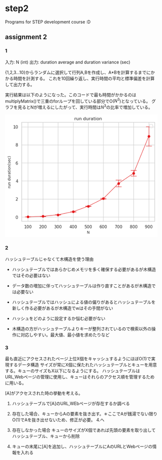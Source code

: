 # step2
Programs for STEP development course :D

## assignment 2
### 1
入力: N (int) 
出力: duration average and duration variance (sec)

{1,2,3...10}からランダムに選択して行列A,Bを作成し、A*Bを計算するまでにかかる時間を計測する。
これを10回繰り返し、実行時間の平均と標準偏差を計算して出力する。

実行結果は以下のようになった。このコードで最も時間がかかるのは multiplyMatrix()で三重のforループを回している部分でO($N^3$)となっている。
グラフを見るとNが増えるにしたがって、実行時間は$N^3$の比率で増加している。

![](kadai2_1.png)

### 2
ハッシュテーブルじゃなくて木構造を使う理由

- ハッシュテーブルではあらかじめメモリを多く確保する必要があるが木構造ではその必要はない

- データ数の増加に伴ってハッシュテーブルは作り直すことがあるが木構造では必要ない

- ハッシュテーブルではハッシュによる値の偏りがあるとハッシュテーブルを新しく作る必要があるが木構造でwはその手間がない

- ハッシュをどのように設定するか悩む必要がない

- 木構造の方がハッシュテーブルよりキーが整列されているので検索以外の操作に対応しやすい。最大値、最小値を求めたりなど

### 3
最も直近にアクセスされたページ上位X個をキャッシュするようにほぼO(1)で実現するデータ構造
サイズが常にX個に保たれたハッシュテーブルとキューを用意する。キューのサイズもX以下になるようにする。
ハッシュテーブルはURL,Webページの管理に使用し、キューはそれらのアクセス順を管理するために用いる。

[A]がアクセスされた時の挙動を考える。

1. ハッシュテーブルで[A]のURL,WEbページが存在するか調べる

2. 存在した場合、キューからAの要素を抜き出す。＊ここでAが銭湯でない限りO(1)でAを抜き出せないため、修正が必要。
   4.へ

3. 存在しなかった場合
キューのサイズがX個であれば先頭の要素を取り出してハッシュテーブル、キューから削除

4. キューの末尾に[A]を追加し、ハッシュテーブルにAのURLとWebページの情報を入れる
